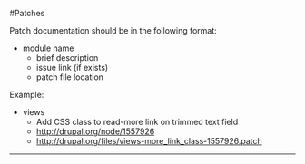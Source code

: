 #Patches

Patch documentation should be in the following format:

* module name
  * brief description
  * issue link (if exists)
  * patch file location

Example:

* views
  * Add CSS class to read-more link on trimmed text field
  * http://drupal.org/node/1557926
  * http://drupal.org/files/views-more_link_class-1557926.patch

---